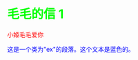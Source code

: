 <!DOCTYPE html>
<html>
<head>
<meta charset="utf-8"> 
<title>菜鸟教程(runoob.com)</title> 
<style>
body {color:red;}
h1 {color:#00ff00;}
p.ex {color:rgb(0,0,255);}
</style>
</head>

<body>
<h1>毛毛的信 1</h1>
<p>小姬毛毛爱你</p>
<p class="ex">这是一个类为"ex"的段落。这个文本是蓝色的。</p>
</body>
</html>
